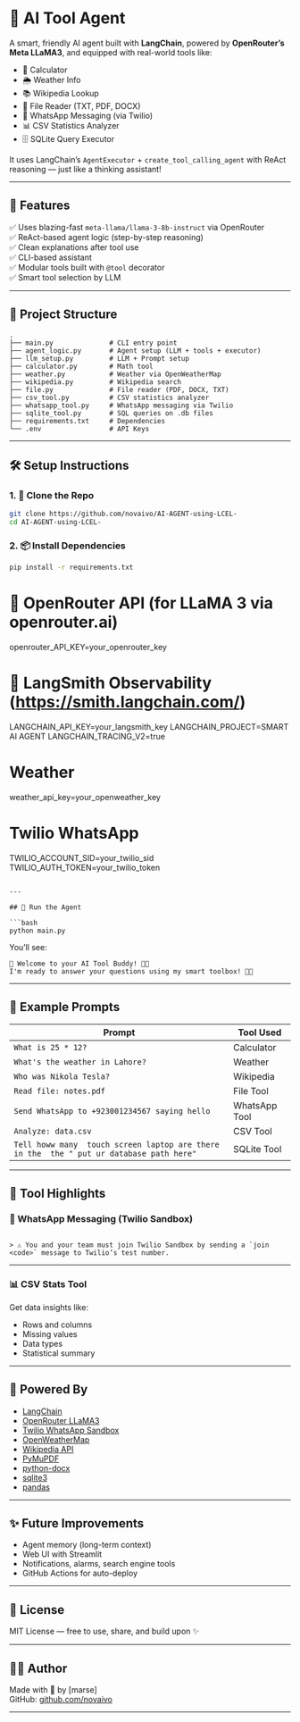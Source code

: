 # 🤖 AI Tool Agent

A smart, friendly AI agent built with **LangChain**, powered by **OpenRouter’s Meta LLaMA3**, and equipped with real-world tools like:

- 📐 Calculator
- 🌦️ Weather Info
- 📚 Wikipedia Lookup
- 📂 File Reader (TXT, PDF, DOCX)
- 💬 WhatsApp Messaging (via Twilio)
- 📊 CSV Statistics Analyzer
- 🗄️ SQLite Query Executor

It uses LangChain’s `AgentExecutor` + `create_tool_calling_agent` with ReAct reasoning — just like a thinking assistant!

---

## 🌟 Features

✅ Uses blazing-fast `meta-llama/llama-3-8b-instruct` via OpenRouter  
✅ ReAct-based agent logic (step-by-step reasoning)  
✅ Clean explanations after tool use  
✅ CLI-based assistant  
✅ Modular tools built with `@tool` decorator  
✅ Smart tool selection by LLM

---

## 📂 Project Structure

```
.
├── main.py              # CLI entry point
├── agent_logic.py       # Agent setup (LLM + tools + executor)
├── llm_setup.py         # LLM + Prompt setup
├── calculator.py        # Math tool
├── weather.py           # Weather via OpenWeatherMap
├── wikipedia.py         # Wikipedia search
├── file.py              # File reader (PDF, DOCX, TXT)
├── csv_tool.py          # CSV statistics analyzer
├── whatsapp_tool.py     # WhatsApp messaging via Twilio
├── sqlite_tool.py       # SQL queries on .db files
├── requirements.txt     # Dependencies
└── .env                 # API Keys
```

---

## 🛠️ Setup Instructions

### 1. 🔽 Clone the Repo
```bash
git clone https://github.com/novaivo/AI-AGENT-using-LCEL-
cd AI-AGENT-using-LCEL-
```

### 2. 📦 Install Dependencies
```bash
pip install -r requirements.txt
```


# 🔑 OpenRouter API (for LLaMA 3 via openrouter.ai)
openrouter_API_KEY=your_openrouter_key



# 🧠 LangSmith Observability (https://smith.langchain.com/)
LANGCHAIN_API_KEY=your_langsmith_key
LANGCHAIN_PROJECT=SMART AI AGENT
LANGCHAIN_TRACING_V2=true


# Weather
weather_api_key=your_openweather_key



# Twilio WhatsApp
TWILIO_ACCOUNT_SID=your_twilio_sid
TWILIO_AUTH_TOKEN=your_twilio_token
```

---

## 🚀 Run the Agent

```bash
python main.py
```

You’ll see:
```
🌟 Welcome to your AI Tool Buddy! 🤖✨
I'm ready to answer your questions using my smart toolbox! 🧠🔧
```

---

## 💬 Example Prompts

| Prompt | Tool Used |
|--------|-----------|
| `What is 25 * 12?` | Calculator |
| `What's the weather in Lahore?` | Weather |
| `Who was Nikola Tesla?` | Wikipedia |
| `Read file: notes.pdf` | File Tool |
| `Send WhatsApp to +923001234567 saying hello` | WhatsApp Tool |
| `Analyze: data.csv` | CSV Tool |
| `Tell howw many  touch screen laptop are there  in the  the " put ur database path here"` | SQLite Tool |

---

## 🔌 Tool Highlights

### 💬 WhatsApp Messaging (Twilio Sandbox)

```

> ⚠️ You and your team must join Twilio Sandbox by sending a `join <code>` message to Twilio’s test number.

```

---

### 📊 CSV Stats Tool
Get data insights like:
- Rows and columns
- Missing values
- Data types
- Statistical summary





---

## 🧰 Powered By

- [LangChain](https://www.langchain.com/)
- [OpenRouter LLaMA3](https://openrouter.ai/)
- [Twilio WhatsApp Sandbox](https://www.twilio.com/)
- [OpenWeatherMap](https://openweathermap.org/)
- [Wikipedia API](https://www.mediawiki.org/wiki/API:Main_page)
- [PyMuPDF](https://pymupdf.readthedocs.io/en/latest/)
- [python-docx](https://python-docx.readthedocs.io/en/latest/)
- [sqlite3](https://docs.python.org/3/library/sqlite3.html)
- [pandas](https://pandas.pydata.org/)

---

## ✨ Future Improvements

- Agent memory (long-term context)  
- Web UI with Streamlit  
- Notifications, alarms, search engine tools  
- GitHub Actions for auto-deploy

---

## 📄 License

MIT License — free to use, share, and build upon ✨

---


## 👩‍💻 Author

Made with 💖 by [marse]  
GitHub: [github.com/novaivo](https://github.com/novaivo)

---
